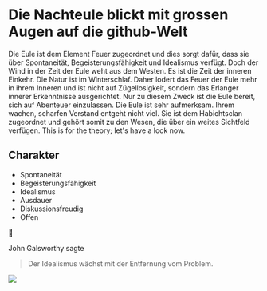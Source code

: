 # Die Nachteule blickt mit grossen Augen auf die github-Welt
Die Eule ist dem Element Feuer zugeordnet und dies sorgt dafür, dass  sie über Spontaneität, Begeisterungsfähigkeit und Idealismus verfügt. 
Doch der Wind in der Zeit der Eule weht aus dem Westen. Es ist die Zeit der inneren Einkehr. Die Natur ist im Winterschlaf. Daher lodert das Feuer der Eule mehr in ihrem Inneren und ist nicht auf Zügellosigkeit, sondern das Erlanger innerer Erkenntnisse ausgerichtet. Nur zu diesem Zweck ist die Eule bereit, sich auf Abenteuer einzulassen. Die Eule ist sehr aufmerksam. Ihrem wachen, scharfen Verstand entgeht nicht viel. Sie ist dem Habichtsclan zugeordnet und gehört somit zu den Wesen, die über ein weites Sichtfeld verfügen.
This is for the theory; let's have a look now.

## Charakter 
* Spontaneität
* Begeisterungsfähigkeit
* Idealismus
* Ausdauer
* Diskussionsfreudig
* Offen

:owl:

John Galsworthy sagte
> Der Idealismus wächst mit der Entfernung vom Problem.

<img src="https://de.wikipedia.org/wiki/Datei:Naturschutzgebiet.svg"/>
